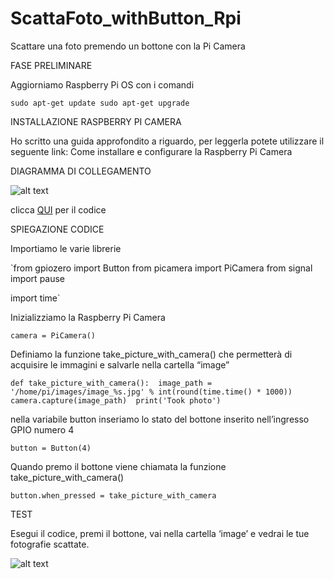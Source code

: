 # ScattaFoto_withButton_Rpi
Scattare una foto premendo un bottone con la Pi Camera

FASE PRELIMINARE

Aggiorniamo Raspberry Pi OS con i comandi

`sudo apt-get update
sudo apt-get upgrade`

INSTALLAZIONE RASPBERRY PI CAMERA

Ho scritto una guida approfondito a riguardo, per leggerla potete utilizzare il seguente link: Come installare e configurare la Raspberry Pi Camera

DIAGRAMMA DI COLLEGAMENTO

![alt text](https://i0.wp.com/www.moreware.org/wp/wp-content/uploads/2021/08/Fritzing-screenshot-of-button-connected-to-gpio-4-and-gnd-of-Rpi-3.gif?resize=793%2C610)

clicca [QUI](https://github.com/SimoneMoreWare/ScattaFoto_withButton_Rpi/blob/main/buttonPhoto.py) per il codice

SPIEGAZIONE CODICE

Importiamo le varie librerie

`from gpiozero import Button 
from picamera import PiCamera 
from signal import pause
 
import time`

Inizializziamo la Raspberry Pi Camera

`camera = PiCamera()`

Definiamo la funzione take_picture_with_camera() che permetterà di acquisire le immagini e salvarle nella cartella “image”

`def take_picture_with_camera(): 
   image_path = '/home/pi/images/image_%s.jpg' % int(round(time.time() * 1000)) 
   camera.capture(image_path) 
   print('Took photo')`
   
nella variabile button inseriamo lo stato del bottone inserito nell’ingresso GPIO numero 4

`button = Button(4)`

Quando premo il bottone viene chiamata la funzione take_picture_with_camera()

`button.when_pressed = take_picture_with_camera`

TEST

Esegui il codice, premi il bottone, vai nella cartella ‘image’ e vedrai le tue fotografie scattate.

![alt text](https://i0.wp.com/www.moreware.org/wp/wp-content/uploads/2021/08/connect-camera.jpg?w=1000&ssl=1)
